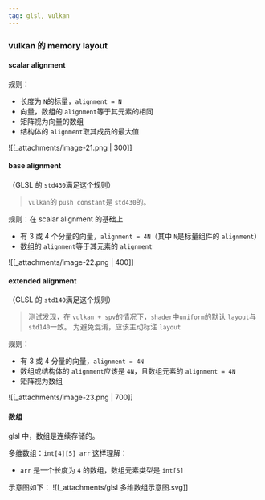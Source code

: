 ```yaml
---
tag: glsl, vulkan
---
```


### vulkan 的 memory layout

#### scalar alignment

规则：

- 长度为 `N`的标量，`alignment = N`
- 向量，数组的 `alignment`等于其元素的相同
- 矩阵视为向量的数组
- 结构体的 `alignment`取其成员的最大值

![[_attachments/image-21.png | 300]]

#### base alignment

（GLSL 的 `std430`满足这个规则）
> `vulkan`的 `push constant`是 `std430`的。

规则：在 scalar alignment 的基础上

- 有 3 或 4 个分量的向量，`alignment = 4N`（其中 `N`是标量组件的 `alignment`）
- 数组的 `alignment`等于其元素的 `alignment`

![[_attachments/image-22.png | 400]]


#### extended alignment

（GLSL 的 `std140`满足这个规则）
> 测试发现，在 `vulkan + spv`的情况下，`shader`中`uniform`的默认 `layout`与 `std140`一致。
> 为避免混淆，应该主动标注 `layout`


规则：

- 有 3 或 4 分量的向量，`alignment = 4N`
- 数组或结构体的 `alignment`应该是 `4N`，且数组元素的 `alignment = 4N`
- 矩阵视为数组

![[_attachments/image-23.png | 700]]


#### 数组
glsl 中，数组是连续存储的。

多维数组：`int[4][5] arr` 这样理解：
- `arr` 是一个长度为 `4` 的数组，数组元素类型是 `int[5]` 

示意图如下：
![[_attachments/glsl 多维数组示意图.svg]]